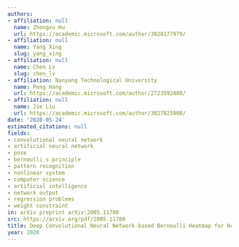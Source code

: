 ```yaml
---
authors:
- affiliation: null
  name: Zhongxu Hu
  url: https://academic.microsoft.com/author/3028177979/
- affiliation: null
  name: Yang Xing
  slug: yang_xing
- affiliation: null
  name: Chen Lv
  slug: chen_lv
- affiliation: Nanyang Technological University
  name: Peng Hang
  url: https://academic.microsoft.com/author/2723592480/
- affiliation: null
  name: Jie Liu
  url: https://academic.microsoft.com/author/3027825808/
date: '2020-05-24'
estimated_citations: null
fields:
- convolutional neural network
- artificial neural network
- pose
- bernoulli s principle
- pattern recognition
- nonlinear system
- computer science
- artificial intelligence
- network output
- regression problems
- weight constraint
in: arXiv preprint arXiv:2005.11780
src: https://arxiv.org/pdf/2005.11780
title: Deep Convolutional Neural Network-based Bernoulli Heatmap for Head Pose Estimation
year: 2020
---
```

